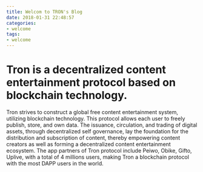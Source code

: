 ```yaml
---
title: Welcom to TRON's Blog
date: 2018-01-31 22:48:57
categories:
- welcome
tags:
- welcome
---
```


# Tron is a decentralized content entertainment protocol based on blockchain technology.

Tron strives to construct a global free content entertainment system, utilizing blockchain technology. This protocol allows each user to freely publish, store, and own data. The issuance, circulation, and trading of digital assets,
through decentralized self governance, lay the foundation for the distribution and subscription of content, thereby empowering content creators as well as forming a decentralized content entertainment ecosystem.
The app partners of Tron protocol include Peiwo, Obike, Gifto, Uplive, with a total of 4 millions users, making Tron a blockchain protocol with the most DAPP users in the world.
